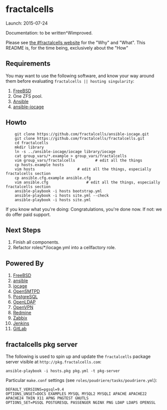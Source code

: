# fractalcells

Launch: 2015-07-24

Documentation: to be written^Wimproved.

Please see [the #fractalcells website](http://www.fractalcells.com) for the "Why" and "What".
This README is, for the time being, exclusively about the "How"

## Requirements

You may want to use the following software, and know your way around them before evaluating
`fractalcells || hosting singularity`:

1. [FreeBSD](https://www.freebsd.org/)
1. One ZFS pool.
1. [Ansible](https://www.ansible.com/)
1. [ansible-iocage](https://github.com/fractalcells/ansible-iocage/)

## Howto

```
    git clone https://github.com/fractalcells/ansible-iocage.git
    git clone https://github.com/fractalcells/fractalcells.git
    cd fractalcells
    mkdir library
    ln -s ../ansible-iocage/iocage library/iocage
    cat group_vars/*.example > group_vars/fractalcells
    vim group_vars/fractalcells 		# edit all the things
    cp hosts.example hosts
    vim hosts 					# edit all the things, especially fractalcells section
    cp ansible.cfg.example ansible.cfg
    vim ansible.cfg 				# edit all the things, especially fractalcells section
    ansible-playbook -i hosts bootstrap.yml
    ansible-playbook -i hosts site.yml --check
    ansible-playbook -i hosts site.yml
```

If you know what you're doing: Congratulations, you're done now.
If not: we do offer paid support.


## Next Steps

1. Finish all components.
2. Refactor roles/*/iocage.yml into a cellfactory role.

## Powered By

1. [FreeBSD](https://www.freebsd.org)
1. [ansible](https://www.ansible.com)
1. [iocage](https://github.com/pannon/iocage)
1. [OpenSMTPD](https://www.opensmtpd.org)
1. [PostgreSQL](https://www.postgresql.org)
1. [OpenLDAP](https://www.openldap.org)
1. [OpenVPN](https://www.openvpn.org)
1. [Redmine](https://www.redmine.org)
1. [Zabbix](https://www.zabbix.org)
1. [Jenkins](https://www.jenkins-ci.org)
1. [GitLab](https://www.gitlab.org)

## fractalcells pkg server

The following is used to spin up and update the `fractalcells` package server visible at `http://pkg.fractalcells.com`:

```
ansible-playbook -i hosts.pkg pkg.yml -t pkg-server
```

Particular `make.conf` settings (see `roles/poudriere/tasks/poudriere.yml`):
```
DEFAULT_VERSIONS=pgsql=9.4
OPTIONS_UNSET=DOCS EXAMPLES MYSQL MYSQL2 MYSQLI APACHE APACHE22 APACHE24 THIN X11 APNG PNGTEST GNUTLS
OPTIONS_SET=PGSQL POSTGRESQL PASSENGER NGINX PNG LDAP LDAPS OPENSSL
```
